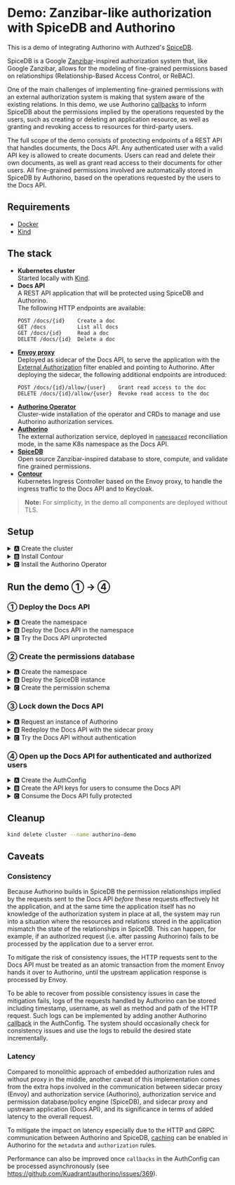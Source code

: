 # Demo: Zanzibar-like authorization with SpiceDB and Authorino

This is a demo of integrating Authorino with Authzed's [SpiceDB](https://authzed.com/spicedb).

SpiceDB is a Google [Zanzibar](https://research.google/pubs/pub48190)-inspired authorization system that, like Google Zanzibar, allows for the modeling of fine-grained permissions based on relationships (Relationship-Based Access Control, or ReBAC).

One of the main challenges of implementing fine-grained permissions with an external authorization system is making that system aware of the existing relations. In this demo, we use Authorino [callbacks](https://github.com/Kuadrant/authorino/blob/main/docs/features.md#callbacks-callbacks) to inform SpiceDB about the permissions implied by the operations requested by the users, such as creating or deleting an application resource, as well as granting and revoking access to resources for third-party users.

The full scope of the demo consists of protecting endpoints of a REST API that handles documents, the Docs API. Any authenticated user with a valid API key is allowed to create documents. Users can read and delete their own documents, as well as grant read access to their documents for other users. All fine-grained permissions involved are automatically stored in SpiceDB by Authorino, based on the operations requested by the users to the Docs API.

## Requirements

- [Docker](https://docker.com)
- [Kind](https://kind.sigs.k8s.io)

## The stack

- **Kubernetes cluster**<br/>
  Started locally with [Kind](https://kind.sigs.k8s.io/).
- **Docs API**<br/>
  A REST API application that will be protected using SpiceDB and Authorino.<br/>
  The following HTTP endpoints are available:
  ```
  POST /docs/{id}    Create a doc
  GET /docs          List all docs
  GET /docs/{id}     Read a doc
  DELETE /docs/{id}  Delete a doc
  ```
- **[Envoy proxy](https://envoyproxy.io)**<br/>
  Deployed as sidecar of the Docs API, to serve the application with the [External Authorization](https://www.envoyproxy.io/docs/envoy/latest/configuration/http/http_filters/ext_authz_filter#config-http-filters-ext-authz) filter enabled and pointing to Authorino. After deploying the sidecar, the following additional endpoints are introduced:
  ```
  POST /docs/{id}/allow/{user}    Grant read access to the doc
  DELETE /docs/{id}/allow/{user}  Revoke read access to the doc
  ```
- **[Authorino Operator](https://github.com/kuadrant/authorino-operator)**<br/>
  Cluster-wide installation of the operator and CRDs to manage and use Authorino authorization services.
- **[Authorino](https://github.com/kuadrant/authorino)**<br/>
  The external authorization service, deployed in [`namespaced`](https://github.com/Kuadrant/authorino/blob/main/docs/architecture.md#cluster-wide-vs-namespaced-instances) reconciliation mode, in the same K8s namespace as the Docs API.
- **[SpiceDB](https://authzed.com/spicedb)**<br/>
  Open source Zanzibar-inspired database to store, compute, and validate fine grained permissions.
- **[Contour](https://projectcontour.io)**<br/>
  Kubernetes Ingress Controller based on the Envoy proxy, to handle the ingress traffic to the Docs API and to Keycloak.

> **Note:** For simplicity, in the demo all components are deployed without TLS.

## Setup

<details>
  <summary>🅰 Create the cluster</summary>

  ```sh
  kind create cluster --name authorino-demo --config -<<EOF
  apiVersion: kind.x-k8s.io/v1alpha4
  kind: Cluster
  nodes:
  - role: control-plane
    extraPortMappings:
    - containerPort: 80
      hostPort: 80
      listenAddress: "0.0.0.0"
    - containerPort: 443
      hostPort: 443
      listenAddress: "0.0.0.0"
  EOF
  ```
</details>

<details>
  <summary>🅱 Install Contour</summary>

  ```sh
  kubectl apply -f https://raw.githubusercontent.com/guicassolato/authorino-spicedb/main/contour.yaml
  ```
</details>

<details>
  <summary>🅲 Install the Authorino Operator</summary>

  ```sh
  kubectl apply -f https://raw.githubusercontent.com/Kuadrant/authorino-operator/main/config/deploy/manifests.yaml

  # TODO: Remove after https://github.com/kuadrant/authorino/pull/375 is merged and the Operator is up to date with the latest version of the manifests
  kubectl apply -f https://raw.githubusercontent.com/Kuadrant/authorino/authzed/install/manifests.yaml
  ```

  > **Note:** In OpenShift, the Authorino Operator can alternatively be installed directly from the Red Hat OperatorHub, using [Operator Lifecycle Manager](https://olm.operatorframework.io/).
</details>

## Run the demo ① → ④

### ① Deploy the Docs API

<details>
  <summary>🅰 Create the namespace</summary>

  ```sh
  kubectl create namespace docs-api
  ```
</details>

<details>
  <summary>🅱 Deploy the Docs API in the namespace</summary>

  ```sh
  kubectl -n docs-api apply -f -<<EOF
  apiVersion: apps/v1
  kind: Deployment
  metadata:
    name: docs-api
    labels:
      app: docs-api
  spec:
    selector:
      matchLabels:
        app: docs-api
    template:
      metadata:
        labels:
          app: docs-api
      spec:
        containers:
          - name: docs-api
            image: quay.io/kuadrant/authorino-examples:news-api
            imagePullPolicy: IfNotPresent
            env:
              - name: PORT
                value: "3000"
            tty: true
            ports:
              - containerPort: 3000
    replicas: 1
  ---
  apiVersion: v1
  kind: Service
  metadata:
    name: docs-api
    labels:
      app: docs-api
  spec:
    selector:
      app: docs-api
    ports:
      - name: http
        port: 3000
        protocol: TCP
  ---
  apiVersion: networking.k8s.io/v1
  kind: Ingress
  metadata:
    name: docs-api
    labels:
      app: docs-api
  spec:
    rules:
      - host: docs-api.127.0.0.1.nip.io
        http:
          paths:
            - backend:
                service:
                  name: docs-api
                  port:
                    number: 3000
              path: /docs
              pathType: Prefix
  EOF
  ```
</details>

<details>
  <summary>🅲 Try the Docs API unprotected</summary>

  ```sh
  curl http://docs-api.127.0.0.1.nip.io/docs -i
  # HTTP/1.1 200 OK
  ```
</details>

### ② Create the permissions database

<details>
  <summary>🅰 Create the namespace</summary>

  ```sh
  kubectl create namespace spicedb
  ```
</details>

<details>
  <summary>🅱 Deploy the SpiceDB instance</summary>

  ```sh
  kubectl -n spicedb apply -f -<<EOF
  apiVersion: apps/v1
  kind: Deployment
  metadata:
    name: spicedb
    labels:
      app: spicedb
  spec:
    selector:
      matchLabels:
        app: spicedb
    template:
      metadata:
        labels:
          app: spicedb
      spec:
        containers:
          - name: spicedb
            image: authzed/spicedb
            args:
              - serve
              - "--grpc-preshared-key"
              - secret
              - "--http-enabled"
            ports:
              - containerPort: 50051
              - containerPort: 8443
    replicas: 1
  ---
  apiVersion: v1
  kind: Service
  metadata:
    name: spicedb
  spec:
    selector:
      app: spicedb
    ports:
      - name: grpc
        port: 50051
        protocol: TCP
      - name: http
        port: 8443
        protocol: TCP
  ---
  apiVersion: networking.k8s.io/v1
  kind: Ingress
  metadata:
    name: spicedb
    labels:
      app: spicedb
  spec:
    rules:
      - host: spicedb.127.0.0.1.nip.io
        http:
          paths:
            - backend:
                service:
                  name: spicedb
                  port:
                    number: 8443
              path: /
              pathType: Prefix
  EOF
  ```
</details>

<details>
  <summary>🅲 Create the permission schema</summary>

  ```sh
  curl -X POST http://spicedb.127.0.0.1.nip.io/v1/schema/write \
       -H 'Authorization: Bearer secret' \
       -H 'Content-Type: application/json' \
       -d @- <<EOF
  {
    "schema": "definition user {}\ndefinition doc {\n\trelation reader: user\n\trelation writer: user\n\n\tpermission read = reader + writer\n\tpermission write = writer\n}"
  }
  EOF
  ```
</details>

### ③ Lock down the Docs API

<details>
  <summary>🅰 Request an instance of Authorino</summary>

  ```sh
  kubectl -n docs-api apply -f -<<EOF
  apiVersion: operator.authorino.kuadrant.io/v1beta1
  kind: Authorino
  metadata:
    name: authorino
  spec:
    listener:
      tls:
        enabled: false
    oidcServer:
      tls:
        enabled: false

    # TODO: Remove after https://github.com/kuadrant/authorino/pull/375 is merged
    image: quay.io/kuadrant/authorino:authzed
  EOF
  ```
</details>

<details>
  <summary>🅱 Redeploy the Docs API with the sidecar proxy</summary>

  ```sh
  kubectl -n docs-api apply -f -<<EOF
  apiVersion: apps/v1
  kind: Deployment
  metadata:
    name: docs-api
    labels:
      app: docs-api
  spec:
    selector:
      matchLabels:
        app: docs-api
    template:
      metadata:
        labels:
          app: docs-api
      spec:
        containers:
          - name: docs-api
            image: quay.io/kuadrant/authorino-examples:news-api
            imagePullPolicy: IfNotPresent
            env:
              - name: PORT
                value: "3000"
            tty: true
            ports:
              - containerPort: 3000
          - name: envoy
            image: envoyproxy/envoy:v1.19-latest
            imagePullPolicy: IfNotPresent
            command:
              - /usr/local/bin/envoy
            args:
              - --config-path /usr/local/etc/envoy/envoy.yaml
              - --service-cluster front-proxy
              - --log-level info
              - --component-log-level filter:trace,http:debug,router:debug
            ports:
              - containerPort: 8000
            volumeMounts:
              - mountPath: /usr/local/etc/envoy
                name: config
                readOnly: true
        volumes:
          - name: config
            configMap:
              items:
                - key: envoy.yaml
                  path: envoy.yaml
              name: envoy
    replicas: 1
  ---
  apiVersion: v1
  kind: Service
  metadata:
    name: docs-api
    labels:
      app: docs-api
  spec:
    selector:
      app: docs-api
    ports:
      - name: envoy
        port: 8000
        protocol: TCP
  ---
  apiVersion: networking.k8s.io/v1
  kind: Ingress
  metadata:
    name: docs-api
    labels:
      app: docs-api
  spec:
    rules:
      - host: docs-api.127.0.0.1.nip.io
        http:
          paths:
            - backend:
                service:
                  name: docs-api
                  port:
                    number: 8000
              path: /docs
              pathType: Prefix
  ---
  apiVersion: v1
  kind: ConfigMap
  metadata:
    name: envoy
    labels:
      app: envoy
  data:
    envoy.yaml: |
      static_resources:
        clusters:
          - name: docs-api
            connect_timeout: 0.25s
            type: strict_dns
            lb_policy: round_robin
            load_assignment:
              cluster_name: docs-api
              endpoints:
                - lb_endpoints:
                    - endpoint:
                        address:
                          socket_address:
                            address: 127.0.0.1
                            port_value: 3000
          - name: authorino
            connect_timeout: 0.25s
            type: strict_dns
            lb_policy: round_robin
            http2_protocol_options: {}
            load_assignment:
              cluster_name: authorino
              endpoints:
                - lb_endpoints:
                    - endpoint:
                        address:
                          socket_address:
                            address: authorino-authorino-authorization
                            port_value: 50051
        listeners:
          - address:
              socket_address:
                address: 0.0.0.0
                port_value: 8000
            filter_chains:
              - filters:
                  - name: envoy.http_connection_manager
                    typed_config:
                      "@type": type.googleapis.com/envoy.extensions.filters.network.http_connection_manager.v3.HttpConnectionManager
                      stat_prefix: local
                      route_config:
                        name: docs-api
                        virtual_hosts:
                          - name: docs-api
                            domains: ['*']
                            routes:
                              - match:
                                  prefix: /
                                route:
                                  cluster: docs-api
                      http_filters:
                        - name: envoy.filters.http.ext_authz
                          typed_config:
                            "@type": type.googleapis.com/envoy.extensions.filters.http.ext_authz.v3.ExtAuthz
                            transport_api_version: V3
                            failure_mode_allow: false
                            include_peer_certificate: true
                            grpc_service:
                              envoy_grpc:
                                cluster_name: authorino
                              timeout: 1s
                        - name: envoy.filters.http.lua
                          typed_config:
                            "@type": type.googleapis.com/envoy.extensions.filters.http.lua.v3.Lua
                            inline_code: |
                              function envoy_on_request(request_handle)
                                if string.match(request_handle:headers():get(":path"), '^/docs/[^/]+/allow/.+') then
                                  request_handle:respond({[":status"] = "200"}, "")
                                end
                              end
                        - name: envoy.filters.http.router
                          typed_config: {}
                      use_remote_address: true
      admin:
        access_log_path: "/tmp/admin_access.log"
        address:
          socket_address:
            address: 0.0.0.0
            port_value: 8001
  EOF
  ```
</details>

<details>
  <summary>🅲 Try the Docs API without authentication</summary>

  ```sh
  curl http://docs-api.127.0.0.1.nip.io/docs -i
  # HTTP/1.1 404 Not Found
  # x-ext-auth-reason: Service not found
  # server: envoy
  # ...
  ```
</details>

### ④ Open up the Docs API for authenticated and authorized users

<details>
  <summary>🅰 Create the AuthConfig</summary>

  ```sh
  kubectl -n docs-api apply -f -<<EOF
  apiVersion: authorino.kuadrant.io/v1beta1
  kind: AuthConfig
  metadata:
    name: docs-api-protection
  spec:
    hosts:
      - docs-api.127.0.0.1.nip.io

    # Users authenticated with API keys
    identity:
      - name: api-key-users
        apiKey:
          selector:
            matchLabels:
              app: docs-api
        credentials:
          in: authorization_header
          keySelector: APIKEY

    metadata:
      # List resources → lokkup resources the user has access to
      - name: permission-lookup
        when:
          - selector: context.request.http.method
            operator: eq
            value: GET
          - selector: context.request.http.path.@extract:{"sep":"/","pos":2}
            operator: eq
            value: ""
        http:
          endpoint: http://spicedb.spicedb.svc.cluster.local:8443/v1/permissions/resources
          method: POST
          contentType: application/json
          body:
            valueFrom:
              authJSON: |
                \{
                  "resourceObjectType":"doc",
                  "permission":"read",
                  "subject":\{
                    "object":\{
                      "objectType":"user",
                      "objectId":"{auth.identity.metadata.annotations.username}"
                    \}
                  \}
                \}
          sharedSecretRef:
            name: spicedb
            key: token

    authorization:
      # Read or delete a resource → check in SpiceDB if the user has read or write permission respectively
      - name: read-or-delete-resource
        when:
          - selector: context.request.http.method
            operator: neq
            value: POST
          - selector: context.request.http.path.@extract:{"sep":"/","pos":2}
            operator: neq
            value: ""
          - selector: context.request.http.path.@extract:{"sep":"/","pos":3}
            operator: neq
            value: allow
        authzed:
          endpoint: spicedb.spicedb.svc.cluster.local:50051
          insecure: true
          sharedSecretRef:
            name: spicedb
            key: token
          subject:
            kind:
              value: user
            name:
              valueFrom:
                authJSON: auth.identity.metadata.annotations.username
          resource:
            kind:
              value: doc
            name:
              valueFrom:
                authJSON: context.request.http.path.@extract:{"sep":"/","pos":2}
          permission:
            valueFrom:
              authJSON: context.request.http.method.@replace:{"old":"GET","new":"read"}.@replace:{"old":"DELETE","new":"write"}

      # Grant or revoke access to resource → check in SpiceDB if the user has write permission
      - name: grant-or-revoke-access-to-resource
        when:
          - selector: context.request.http.path.@extract:{"sep":"/","pos":3}
            operator: eq
            value: allow
        authzed:
          endpoint: spicedb.spicedb.svc.cluster.local:50051
          insecure: true
          sharedSecretRef:
            name: spicedb
            key: token
          subject:
            kind:
              value: user
            name:
              valueFrom:
                authJSON: auth.identity.metadata.annotations.username
          resource:
            kind:
              value: doc
            name:
              valueFrom:
                authJSON: context.request.http.path.@extract:{"sep":"/","pos":2}
          permission:
            value: write

    response:
      # Create new resource → inject user info in the request
      - name: x-ext-auth-data
        when:
          - selector: context.request.http.method
            operator: eq
            value: POST
          - selector: context.request.http.path.@extract:{"sep":"/","pos":3}
            operator: neq
            value: allow
        json:
          properties:
            - name: author
              valueFrom: { authJSON: auth.identity.metadata.annotations.fullname }
            - name: user_id
              valueFrom: { authJSON: auth.identity.metadata.annotations.username }

      # List resources → filter resource ids the user has access to
      - name: x-filter
        when:
          - selector: context.request.http.method
            operator: eq
            value: GET
          - selector: context.request.http.path.@extract:{"sep":"/","pos":2}
            operator: eq
            value: ""
        json:
          properties:
            - name: id
              valueFrom:
                authJSON: auth.metadata.permission-lookup.result.resourceObjectId
            - name: ids
              valueFrom:
                authJSON: auth.metadata.permission-lookup.#.result.resourceObjectId

    callbacks:
      # Create new resource → create 'writer' relationship in SpiceDB
      - name: create-resource
        when:
          - selector: context.request.http.method
            operator: eq
            value: POST
          - selector: context.request.http.path.@extract:{"sep":"/","pos":3}
            operator: neq
            value: allow
        http:
          endpoint: http://spicedb.spicedb.svc.cluster.local:8443/v1/relationships/write
          method: POST
          contentType: application/json
          body:
            valueFrom:
              authJSON: |
                \{
                  "updates":[
                    \{
                      "operation":"OPERATION_CREATE",
                      "relationship":\{
                        "resource":\{
                          "objectType":"doc",
                          "objectId":"{context.request.http.path.@extract:{"sep":"/","pos":2}}"
                        \},
                        "relation":"writer",
                        "subject":\{
                          "object":\{
                            "objectType":"user",
                            "objectId":"{auth.identity.metadata.annotations.username}"
                          \}
                        \}
                      \}
                    \}
                  ]
                \}
          sharedSecretRef:
            name: spicedb
            key: token

      # Delete resource → delete all corresponding relationships in SpiceDB
      - name: delete-resource
        when:
          - selector: context.request.http.method
            operator: eq
            value: DELETE
          - selector: auth.authorization.spicedb
            operator: neq
            value: ""
        http:
          endpoint: http://spicedb.spicedb.svc.cluster.local:8443/v1/relationships/delete
          method: POST
          contentType: application/json
          body:
            valueFrom:
              authJSON: |
                \{
                  "relationshipFilter": \{
                    "resourceType": "doc",
                    "optionalResourceId": "{context.request.http.path.@extract:{"sep":"/","pos":2}}"
                  \}
                \}
          sharedSecretRef:
            name: spicedb
            key: token

      # Grant access to resource → create 'reader' relationship in SpiceDB
      - name: grant-access
        when:
          - selector: context.request.http.method
            operator: eq
            value: POST
          - selector: context.request.http.path.@extract:{"sep":"/","pos":3}
            operator: eq
            value: allow
        http:
          endpoint: http://spicedb.spicedb.svc.cluster.local:8443/v1/relationships/write
          method: POST
          contentType: application/json
          body:
            valueFrom:
              authJSON: |
                \{
                  "updates":[
                    \{
                      "operation":"OPERATION_CREATE",
                      "relationship":\{
                        "resource":\{
                          "objectType":"doc",
                          "objectId":"{context.request.http.path.@extract:{"sep":"/","pos":2}}"
                        \},
                        "relation":"reader",
                        "subject":\{
                          "object":\{
                            "objectType":"user",
                            "objectId":"{context.request.http.path.@extract:{"sep":"/","pos":4}}"
                          \}
                        \}
                      \}
                    \}
                  ]
                \}
          sharedSecretRef:
            name: spicedb
            key: token

      # Revoke access to resource → delete 'reader' relationships in SpiceDB
      - name: revoke-access
        when:
          - selector: context.request.http.method
            operator: eq
            value: DELETE
          - selector: context.request.http.path.@extract:{"sep":"/","pos":3}
            operator: eq
            value: allow
        http:
          endpoint: http://spicedb.spicedb.svc.cluster.local:8443/v1/relationships/delete
          method: POST
          contentType: application/json
          body:
            valueFrom:
              authJSON: |
                \{
                  "relationshipFilter": \{
                    "resourceType": "doc",
                    "optionalResourceId": "{context.request.http.path.@extract:{"sep":"/","pos":2}}",
                    "optionalRelation": "reader",
                    "optionalSubjectFilter": \{
                      "subjectType": "user",
                      "optionalSubjectId": "{context.request.http.path.@extract:{"sep":"/","pos":4}}"
                    \}
                  \}
                \}
          sharedSecretRef:
            name: spicedb
            key: token
  ---
  apiVersion: v1
  kind: Secret
  metadata:
    name: spicedb
    labels:
      app: spicedb
  stringData:
    token: secret
  EOF
  ```
</details>

<details>
  <summary>🅱 Create the API keys for users to consume the Docs API</summary>

  ```sh
  kubectl -n docs-api apply -f -<<EOF
  apiVersion: v1
  kind: Secret
  metadata:
    name: api-key-writer
    labels:
      authorino.kuadrant.io/managed-by: authorino
      app: docs-api
    annotations:
      username: emilia
      fullname: 👩🏾 Emilia Jones
  stringData:
    api_key: IAMEMILIA
  ---
  apiVersion: v1
  kind: Secret
  metadata:
    name: api-key-reader
    labels:
      authorino.kuadrant.io/managed-by: authorino
      app: docs-api
    annotations:
      username: beatrice
      fullname: 🧑🏻‍🦰 Beatrice Smith
  stringData:
    api_key: IAMBEATRICE
  EOF
  ```
</details>

<details>
  <summary>🅲 Consume the Docs API fully protected</summary>

  <br/>

  As 👩🏾 Emilia, **create** a doc:

  ```sh
  curl -H 'Authorization: APIKEY IAMEMILIA' \
     -X POST \
     -H 'Content-Type: application/json' \
     -d '{"title":"Emilia´s doc","body":"This is Emilia´s doc."}' \
     http://docs-api.127.0.0.1.nip.io/docs/e9ebb594-c3fc-4f0d-bbbd-a0fd3fac6639 -i
  # HTTP/1.1 200 OK
  # ...
  # {"id":"e9ebb594-c3fc-4f0d-bbbd-a0fd3fac6639","title":"Emilia´s doc","body":"This is Emilia´s doc.","date":"2023-02-07 18:17:30 +0000","author":"👩🏾 Emilia Jones","user_id":"emilia"}
  ```

  As 👩🏾 Emilia, **read** the doc just created:

  ```sh
  curl -H 'Authorization: APIKEY IAMEMILIA' \
     -X GET \
     http://docs-api.127.0.0.1.nip.io/docs/e9ebb594-c3fc-4f0d-bbbd-a0fd3fac6639 -i
  # HTTP/1.1 200 OK
  ```

  As 🧑🏻‍🦰 Beatrice, try to **read** the doc created by Emilia:

  ```sh
  curl -H 'Authorization: APIKEY IAMBEATRICE' \
     -X GET \
     http://docs-api.127.0.0.1.nip.io/docs/e9ebb594-c3fc-4f0d-bbbd-a0fd3fac6639 -i
  # HTTP/1.1 403 Forbidden
  # x-ext-auth-reason: PERMISSIONSHIP_NO_PERMISSION;token=...
  ```

  As 👩🏾 Emilia, **grant** access to the doc for 🧑🏻‍🦰 Beatrice:

  ```sh
  curl -H 'Authorization: APIKEY IAMEMILIA' \
     -X POST \
     http://docs-api.127.0.0.1.nip.io/docs/e9ebb594-c3fc-4f0d-bbbd-a0fd3fac6639/allow/beatrice -i
  # HTTP/1.1 200 OK
  ```

  As 🧑🏻‍🦰 Beatrice, try again to **read** the doc owned by Emilia:

  ```sh
  curl -H 'Authorization: APIKEY IAMBEATRICE' \
     -X GET \
     http://docs-api.127.0.0.1.nip.io/docs/e9ebb594-c3fc-4f0d-bbbd-a0fd3fac6639 -i
  # HTTP/1.1 200 OK
  ```

  As 🧑🏻‍🦰 Beatrice, **create** a doc of her own:

  ```sh
  curl -H 'Authorization: APIKEY IAMBEATRICE' \
     -X POST \
     -H 'Content-Type: application/json' \
     -d '{"title":"Beatrice´s doc","body":"This is Beatrice´s doc."}' \
     http://docs-api.127.0.0.1.nip.io/docs/eed6a74b-ccb1-4e8f-afab-be2a5e1bd97b -i
  # HTTP/1.1 200 OK
  # ...
  # {"id":"eed6a74b-ccb1-4e8f-afab-be2a5e1bd97b","title":"Beatrice´s doc","body":"This is Beatrice´s doc.","date":"2023-02-07 18:25:10 +0000","author":"🧑🏻‍🦰 Beatrice Smith","user_id":"beatrice"}
  ```

  As 🧑🏻‍🦰 Beatrice, **list** all the docs Beatrice has access to:

  ```sh
  curl -H 'Authorization: APIKEY IAMBEATRICE' \
     http://docs-api.127.0.0.1.nip.io/docs -i
  # HTTP/1.1 200 OK
  # ...
  # [
  #   {"id":"e9ebb594-c3fc-4f0d-bbbd-a0fd3fac6639","title":"Emilia´s doc","body":"This is Emilia´s doc.","date":"2023-02-07 18:17:30 +0000","author":"👩🏾 Emilia Jones","user_id":"emilia"},
  #   {"id":"eed6a74b-ccb1-4e8f-afab-be2a5e1bd97b","title":"Beatrice´s doc","body":"This is Beatrice´s doc.","date":"2023-02-07 18:25:10 +0000","author":"🧑🏻‍🦰 Beatrice Smith","user_id":"beatrice"}
  # ]
  ```

  As 👩🏾 Emilia, **list** all the docs Emilia has access to:

  ```sh
  curl -H 'Authorization: APIKEY IAMEMILIA' \
     http://docs-api.127.0.0.1.nip.io/docs -i
  # HTTP/1.1 200 OK
  # ...
  # [{"id":"e9ebb594-c3fc-4f0d-bbbd-a0fd3fac6639","title":"Emilia´s doc","body":"This is Emilia´s doc.","date":"2023-02-07 18:17:30 +0000","author":"👩🏾 Emilia Jones","user_id":"emilia"}]
  ```

  As 👩🏾 Emilia, **revoke** 🧑🏻‍🦰 Beatrice's access to the doc:

  ```sh
  curl -H 'Authorization: APIKEY IAMEMILIA' \
     -X DELETE \
     http://docs-api.127.0.0.1.nip.io/docs/e9ebb594-c3fc-4f0d-bbbd-a0fd3fac6639/allow/beatrice -i
  # HTTP/1.1 200 OK
  ```

  As 🧑🏻‍🦰 Beatrice, **list** again the docs Beatrice has access to:

  ```sh
  curl -H 'Authorization: APIKEY IAMBEATRICE' \
     http://docs-api.127.0.0.1.nip.io/docs -i
  # HTTP/1.1 200 OK
  # ...
  # [{"id":"eed6a74b-ccb1-4e8f-afab-be2a5e1bd97b","title":"Beatrice´s doc","body":"This is Beatrice´s doc.","date":"2023-02-07 18:25:10 +0000","author":"🧑🏻‍🦰 Beatrice Smith","user_id":"beatrice"}]
  ```

  As 🧑🏻‍🦰 Beatrice, try one last time to **read** the doc owned by Emilia:

  ```sh
  curl -H 'Authorization: APIKEY IAMBEATRICE' \
     -X GET \
     http://docs-api.127.0.0.1.nip.io/docs/e9ebb594-c3fc-4f0d-bbbd-a0fd3fac6639 -i
  # HTTP/1.1 403 Forbidden
  # x-ext-auth-reason: PERMISSIONSHIP_NO_PERMISSION;token=...
  ```

  As 👩🏾 Emilia, **delete** the doc:

  ```sh
  curl -H 'Authorization: APIKEY IAMEMILIA' \
     -X DELETE \
     http://docs-api.127.0.0.1.nip.io/docs/e9ebb594-c3fc-4f0d-bbbd-a0fd3fac6639 -i
  # HTTP/1.1 200 OK
  ```

  As 👩🏾 Emilia, retry to **read** the doc just deleted:

  ```sh
  curl -H 'Authorization: APIKEY IAMEMILIA' \
     -X GET \
     http://docs-api.127.0.0.1.nip.io/docs/e9ebb594-c3fc-4f0d-bbbd-a0fd3fac6639 -i
  # HTTP/1.1 404 Not Found
  ```
</details>

## Cleanup

```sh
kind delete cluster --name authorino-demo
```

## Caveats

### Consistency

Because Authorino builds in SpiceDB the permission relationships implied by the requests sent to the Docs API _before_ these requests effectively hit the application, and at the same time the application itself has no knowledge of the authorization system in place at all, the system may run into a situation where the resources and relations stored in the application mismatch the state of the relationships in SpiceDB. This can happen, for example, if an authorized request (i.e. after passing Authorino) fails to be processed by the application due to a server error.

To mitigate the risk of consistency issues, the HTTP requests sent to the Docs API must be treated as an atomic transaction from the moment Envoy hands it over to Authorino, until the upstream application response is processed by Envoy.

To be able to recover from possible consistency issues in case the mitigation fails, logs of the requests handled by Authorino can be stored including timestamp, username, as well as method and path of the HTTP request. Such logs can be implemented by adding another Authorino [callback](https://github.com/Kuadrant/authorino/blob/main/docs/features.md#callbacks-callbacks) in the AuthConfig. The system should occasionally check for consistency issues and use the logs to rebuild the desired state incrementally.

### Latency

Compared to monolithic approach of embedded authorization rules and without proxy in the middle, another caveat of this implementation comes from the extra hops involved in the communication between sidecar proxy (Envoy) and authorization service (Authorino), authorization service and permission database/policy engine (SpiceDB), and sidecar proxy and upstream application (Docs API), and its significance in terms of added latency to the overall request.

To mitigate the impact on latency especially due to the HTTP and GRPC communication between Authorino and SpiceDB, [caching](https://github.com/Kuadrant/authorino/blob/main/docs/features.md#common-feature-caching-cache) can be enabled in Authorino for the `metadata` and `authorization` rules.

Performance can also be improved once `callbacks` in the AuthConfig can be processed asynchronously (see https://github.com/Kuadrant/authorino/issues/369).
